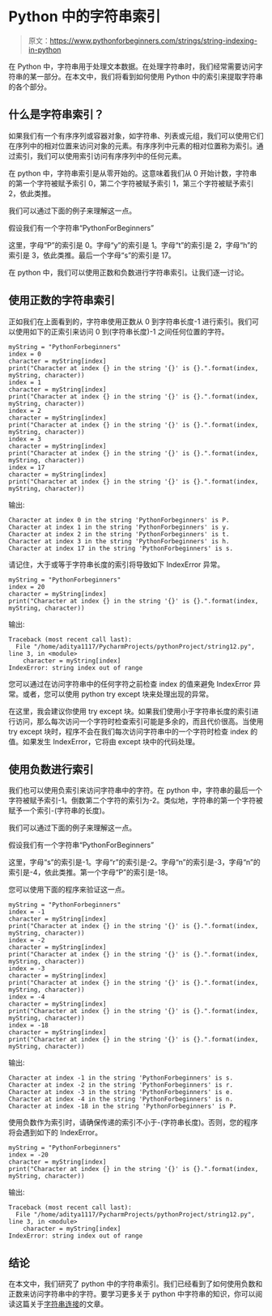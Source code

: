 # Python 中的字符串索引

> 原文：<https://www.pythonforbeginners.com/strings/string-indexing-in-python>

在 Python 中，字符串用于处理文本数据。在处理字符串时，我们经常需要访问字符串的某一部分。在本文中，我们将看到如何使用 Python 中的索引来提取字符串的各个部分。

## 什么是字符串索引？

如果我们有一个有序序列或容器对象，如字符串、列表或元组，我们可以使用它们在序列中的相对位置来访问对象的元素。有序序列中元素的相对位置称为索引。通过索引，我们可以使用索引访问有序序列中的任何元素。

在 python 中，字符串索引是从零开始的。这意味着我们从 0 开始计数，字符串的第一个字符被赋予索引 0，第二个字符被赋予索引 1，第三个字符被赋予索引 2，依此类推。

我们可以通过下面的例子来理解这一点。

假设我们有一个字符串“PythonForBeginners”

这里，字母“P”的索引是 0。字母“y”的索引是 1。字母“t”的索引是 2，字母“h”的索引是 3，依此类推。最后一个字母“s”的索引是 17。

在 python 中，我们可以使用正数和负数进行字符串索引。让我们逐一讨论。

## 使用正数的字符串索引

正如我们在上面看到的，字符串使用正数从 0 到字符串长度-1 进行索引。我们可以使用如下的正索引来访问 0 到(字符串长度)-1 之间任何位置的字符。

```
myString = "PythonForbeginners"
index = 0
character = myString[index]
print("Character at index {} in the string '{}' is {}.".format(index, myString, character))
index = 1
character = myString[index]
print("Character at index {} in the string '{}' is {}.".format(index, myString, character))
index = 2
character = myString[index]
print("Character at index {} in the string '{}' is {}.".format(index, myString, character))
index = 3
character = myString[index]
print("Character at index {} in the string '{}' is {}.".format(index, myString, character))
index = 17
character = myString[index]
print("Character at index {} in the string '{}' is {}.".format(index, myString, character))
```

输出:

```
Character at index 0 in the string 'PythonForbeginners' is P.
Character at index 1 in the string 'PythonForbeginners' is y.
Character at index 2 in the string 'PythonForbeginners' is t.
Character at index 3 in the string 'PythonForbeginners' is h.
Character at index 17 in the string 'PythonForbeginners' is s.
```

请记住，大于或等于字符串长度的索引将导致如下 IndexError 异常。

```
myString = "PythonForbeginners"
index = 20
character = myString[index]
print("Character at index {} in the string '{}' is {}.".format(index, myString, character)) 
```

输出:

```
Traceback (most recent call last):
  File "/home/aditya1117/PycharmProjects/pythonProject/string12.py", line 3, in <module>
    character = myString[index]
IndexError: string index out of range
```

您可以通过在访问字符串中的任何字符之前检查 index 的值来避免 IndexError 异常。或者，您可以使用 python try except 块来处理出现的异常。

在这里，我会建议你使用 try except 块。如果我们使用小于字符串长度的索引进行访问，那么每次访问一个字符时检查索引可能是多余的，而且代价很高。当使用 try except 块时，程序不会在我们每次访问字符串中的一个字符时检查 index 的值。如果发生 IndexError，它将由 except 块中的代码处理。

## 使用负数进行索引

我们也可以使用负索引来访问字符串中的字符。在 python 中，字符串的最后一个字符被赋予索引-1。倒数第二个字符的索引为-2。类似地，字符串的第一个字符被赋予一个索引-(字符串的长度)。

我们可以通过下面的例子来理解这一点。

假设我们有一个字符串“PythonForBeginners”

这里，字母“s”的索引是-1。字母“r”的索引是-2。字母“n”的索引是-3，字母“n”的索引是-4，依此类推。第一个字母“P”的索引是-18。

您可以使用下面的程序来验证这一点。

```
myString = "PythonForbeginners"
index = -1
character = myString[index]
print("Character at index {} in the string '{}' is {}.".format(index, myString, character))
index = -2
character = myString[index]
print("Character at index {} in the string '{}' is {}.".format(index, myString, character))
index = -3
character = myString[index]
print("Character at index {} in the string '{}' is {}.".format(index, myString, character))
index = -4
character = myString[index]
print("Character at index {} in the string '{}' is {}.".format(index, myString, character))
index = -18
character = myString[index]
print("Character at index {} in the string '{}' is {}.".format(index, myString, character)) 
```

输出:

```
Character at index -1 in the string 'PythonForbeginners' is s.
Character at index -2 in the string 'PythonForbeginners' is r.
Character at index -3 in the string 'PythonForbeginners' is e.
Character at index -4 in the string 'PythonForbeginners' is n.
Character at index -18 in the string 'PythonForbeginners' is P.
```

使用负数作为索引时，请确保传递的索引不小于-(字符串长度)。否则，您的程序将会遇到如下的 IndexError。

```
myString = "PythonForbeginners"
index = -20
character = myString[index]
print("Character at index {} in the string '{}' is {}.".format(index, myString, character)) 
```

输出:

```
Traceback (most recent call last):
  File "/home/aditya1117/PycharmProjects/pythonProject/string12.py", line 3, in <module>
    character = myString[index]
IndexError: string index out of range
```

## 结论

在本文中，我们研究了 python 中的字符串索引。我们已经看到了如何使用负数和正数来访问字符串中的字符。要学习更多关于 python 中字符串的知识，你可以阅读这篇关于[字符串连接](https://www.pythonforbeginners.com/concatenation/string-concatenation-and-formatting-in-python)的文章。